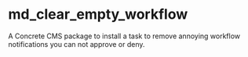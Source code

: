 # md_clear_empty_workflow
A Concrete CMS package to install a task to remove annoying workflow notifications you can not approve or deny.
